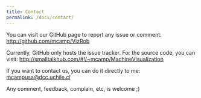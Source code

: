 ```yaml
---
title: Contact 
permalink: /docs/contact/
---
```


You can visit our GitHub page to report any issue or comment: <http://github.com/mcamp/VizRob>

Currently, GitHub only hosts the issue tracker. 
For the source code, you can visit: <http://smalltalkhub.com/#!/~mcamp/MachineVisualization>

If you want to contact us, you can do it directly to me: <mcampusa@dcc.uchile.cl>

Any comment, feedback, complain, etc, is welcome ;)